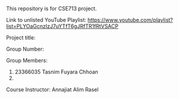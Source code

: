 This repository is for CSE713 project.

Link to unlisted YouTube Playlist: 
https://www.youtube.com/playlist?list=PLYOaGcnzIzJ7uYTfT6gJRfTR1fRtVSACP

Project title:

Group Number: 

Group Members:
1) 23366035 Tasnim Fuyara Chhoan
2) 

Course Instructor: Annajiat Alim Rasel

